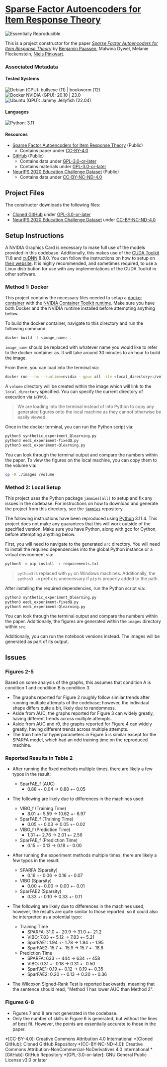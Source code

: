 # [Sparse Factor Autoencoders for Item Response Theory](https://doi.org/10.5281/zenodo.6853067)

![Essentially Reproducible](https://img.shields.io/badge/Status-Essentially%20Reproducible-green)

This is a project constructor for the paper [*Sparse Factor Autoencoders for Item Response Theory*](https://doi.org/10.5281/zenodo.6853067) by [Benjamin Paassen](https://orcid.org/0000-0002-3899-2450), Malwina Dywel, Melanie Fleckenstein, [Niels Pinkwart](https://orcid.org/0000-0001-7076-9737).

### Associated Metadata

#### Tested Systems

![Debian (GPU): bullseye (11) | bookworm (12)](https://img.shields.io/badge/Debian%20%28GPU%29-bullseye%20%2811%29%20%7C%20bookworm%20%2812%29-informational)  
![Docker NVIDIA (GPU): 20.10 | 23.0](https://img.shields.io/badge/Docker%20NVIDIA%20%28GPU%29-20.10%20%7C%2023.0-informational)  
![Ubuntu (GPU): Jammy Jellyfish (22.04)](https://img.shields.io/badge/Ubuntu%20%28GPU%29-Jammy%20Jellyfish%20%2822.04%29-informational)  

#### Languages
![Python: 3.11](https://img.shields.io/badge/Python-3.11-informational)  

#### Resources

* [Sparse Factor Autoencoders for Item Response Theory](https://doi.org/10.5281/zenodo.6853067) (Public)
    * Contains paper under [CC-BY-4.0](https://creativecommons.org/licenses/by/4.0/)
* [GitHub](https://github.com/bpaassen/sparfae) (Public)
    * Contains data under [GPL-3.0-or-later](https://spdx.org/licenses/GPL-3.0-or-later.html)
    * Contains materials under [GPL-3.0-or-later](https://spdx.org/licenses/GPL-3.0-or-later.html)
* [NeurIPS 2020 Education Challenge Dataset](https://eedi.com/projects/neurips-education-challenge) (Public)
    * Contains data under [CC-BY-NC-ND-4.0](https://creativecommons.org/licenses/by-nc-nd/4.0//)

## Project Files

The constructor downloads the following files: 
* [Cloned GitHub](https://github.com/ahaim5357/sparfae) under [GPL-3.0-or-later](https://spdx.org/licenses/GPL-3.0-or-later.html)
* [NeurIPS 2020 Education Challenge Dataset](https://eedi.com/projects/neurips-education-challenge) under [CC-BY-NC-ND-4.0](https://creativecommons.org/licenses/by-nc-nd/4.0//)

## Setup Instructions

A NVIDIA Graphics Card is necessary to make full use of the models provided in this codebase. Additionally, this makes use of the [CUDA Toolkit][cuda] 11.8 and [cuDNN][cudnn] 8.8.0. You can follow the instructions on how to setup on [their website][cuda_docs]. It is highly recommended, and sometimes required, to use a Linux distribution for use with any implementations of the CUDA Toolkit in other software.

### Method 1: Docker

This project contains the necessary files needed to setup a [docker container][docker] with the [NVIDIA Container Toolkit runtime][nvidia_docker]. Make sure you have both Docker and the NVIDIA runtime installed before attempting anything below. 

To build the docker container, navigate to this directory and run the following command:

```sh
docker build -t <image_name> .
```

`image_name` should be replaced with whatever name you would like to refer to the docker container as. It will take around 30 minutes to an hour to build the image.

From there, you can load into the terminal via:

```sh
docker run --rm --runtime=nvidia --gpus all -itv <local_directory>:/volume <image_name> sh
```

A `volume` directory will be created within the image which will link to the `local_directory` specified. You can specify the current directory of execution via `${PWD}`.

> We are loading into the terminal instead of into Python to copy any generated figures onto the local machine as they cannot otherwise be easily viewed.

Once in the docker terminal, you can run the Python script via:

```sh
python3 synthetic_experiment_Qlearning.py
python3 eedi_experiment-fixedQ.py
python3 eedi_experiment-Qlearning.py
```

You can look through the terminal output and compare the numbers within the paper. To view the figures on the local machine, you can copy them to the volume via:

```sh
cp -R ./images /volume
```

### Method 2: Local Setup

This project uses the Python package `jammies[all]` to setup and fix any issues in the codebase. For instructions on how to download and generate the project from this directory, see the [`jammies`][jammies] repository.

The following instructions have been reproduced using [Python][python] 3.11.4. This project does not make any guarantees that this will work outside of the specified version. Make sure you have Python, along with gcc for Cython, before attempting anything below.

First, you will need to navigate to the generated `src` directory. You will need to install the required dependencies into the global Python instance or a virtual environment via:

```sh
python3 -m pip install -r requirements.txt
```

> `python3` is replaced with `py` on Windows machines. Additionally, the `python3 -m` prefix is unnecessary if `pip` is properly added to the path.

After installing the required dependencies, run the Python script via:

```sh
python3 synthetic_experiment_Qlearning.py
python3 eedi_experiment-fixedQ.py
python3 eedi_experiment-Qlearning.py
```

You can look through the terminal output and compare the numbers within the paper. Additionally, the figures are generated within the `images` directory within `src`.

Additionally, you can run the notebook versions instead. The images will be generated as part of its output.

[cuda]: https://developer.nvidia.com/cuda-toolkit
[cudnn]: https://developer.nvidia.com/cudnn
[cuda_docs]: https://docs.nvidia.com/cuda/
[docker]: https://www.docker.com/
[nvidia_docker]: https://github.com/NVIDIA/nvidia-docker
[jammies]: https://github.com/ahaim5357/jammies
[python]: https://www.python.org/

## Issues

### Figures 2-5

Based on some analysis of the graphs, this assumes that condition A is condition 1 and condition B is condition 3.

* The graphs reported for Figure 2 roughly follow similar trends after running multiple attempts of the codebase; however, the individaul shape differs quite a bit, likely due to randomness.
* Aside from AUC, the graphs reported for Figure 3 can widely greatly, having different trends across multiple attempts.
* Aside from AUC and rθ, the graphs reported for Figure 4 can widely greatly, having different trends across multiple attempts.
* The train time for hyperparameters in Figure 5 is similar except for the SPARFA model, which had an odd training time on the reproduced machine.

### Reported Results in Table 2

* After running the fixed methods multiple times, there are likely a few typos in the result:
    * SparFAE_f (AUC)
        * 0.88 +- 0.04 -> 0.88 +- 0.05
* The following are likely due to differences in the machines used:
    * VIBO_f (Training Time)
        * 8.01 +- 5.59 -> 10.62 +- 6.97
    * SparFAE_f (Training Time)
        * 0.05 +- 0.03 -> 0.05 +- 0.02
    * VIBO_f (Prediction Time)
        * 1.31 +- 2.76 -> 2.01 +- 2.56
    * SparFAE_f (Prediction Time)
        * 0.15 +- 0.13 -> 0.18 +- 0.00

* After running the experiment methods multiple times, there are likely a few typos in the result:
    * SPARFA (Sparsity)
        * 0.16 +- 0.06 -> 0.16 +- 0.07
    * VIBO (Sparsity)
        * 0.00 +- 0.00 -> 0.00 +- 0.01
    * SparFAE2 (Sparsity)
        * 0.33 +- 0.10 -> 0.33 +- 0.11
* The following are likely due to differences in the machines used; however, the results are quite similar to those reported, so it could also be interpreted as a potential typo:
    * Training Time
        * SPARFA: 31.0 +- 20.9 -> 31.0 +- 21.2
        * VIBO: 7.83 +- 5.12 -> 7.83 +- 5.21
        * SparFAE1: 1.94 +- 1.78 -> 1.94 +- 1.95
        * SparFAE2: 15.7 +- 15.9 -> 15.7 +- 18.8
    * Prediction Time
        * SPARFA: 633 +- 444 -> 634 +- 458
        * VIBO: 0.31 +- 0.18 -> 0.31 +- 0.50
        * SparFAE1: 0.19 +- 0.12 -> 0.19 +- 0.35
        * SparFAE2: 0.20 +- 0.13 -> 0.20 +- 0.36

* The Wilcoxon Signed-Rank Test is reported backwards, meaning that the sentence should read, "Method 1 has lower AUC than Method 2".

### Figures 6-8

* Figures 7 and 8 are not generated in the codebase.
* Only the number of skills in Figure 6 is generated, but without the lines of best fit. However, the points are essentially accurate to those in the paper.

*[CC-BY-4.0]: Creative Commons Attribution 4.0 International
*[Cloned GitHub]: Cloned GitHub Repository
*[CC-BY-NC-ND-4.0]: Creative Commons Attribution-NonCommercial-NoDerivatives 4.0 International
*[GitHub]: GitHub Repository
*[GPL-3.0-or-later]: GNU General Public License v3.0 or later
